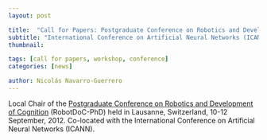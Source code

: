 ```yaml
---
layout: post

title:  "Call for Papers: Postgraduate Conference on Robotics and Development of Cognition"
subtitle: "International Conference on Artificial Neural Networks (ICANN)"
thumbnail: 

tags: [call for papers, workshop, conference]
categories: [news]

author: Nicolás Navarro-Guerrero
---
```


Local Chair of the <a href="http://www.robotdoc.org/conference" target="_blank">Postgraduate Conference on Robotics and Development of Cognition</a> (RobotDoC-PhD) held in Lausanne, Switzerland, 10-12 September, 2012. Co-located with the International Conference on Artificial Neural Networks (ICANN).

<!--more-->

